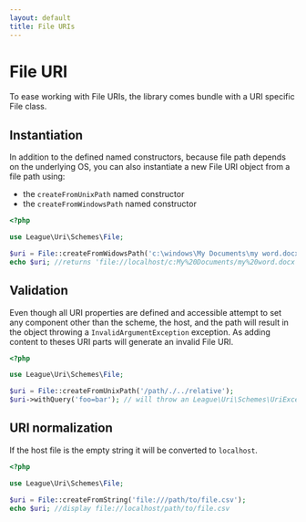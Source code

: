 ```yaml
---
layout: default
title: File URIs
---
```


# File URI

To ease working with File URIs, the library comes bundle with a URI specific File class.

## Instantiation

In addition to the defined named constructors, because file path depends on the underlying OS, you can also instantiate a new File URI object from a file path using:

- the `createFromUnixPath` named constructor
- the `createFromWindowsPath` named constructor

~~~php
<?php

use League\Uri\Schemes\File;

$uri = File::createFromWidowsPath('c:\windows\My Documents\my word.docx');
echo $uri; //returns 'file://localhost/c:My%20Documents/my%20word.docx'
~~~

## Validation

Even though all URI properties are defined and accessible attempt to set any component other than the scheme, the host, and the path will result in the object throwing a `InvalidArgumentException` exception. As adding content to theses URI parts will generate an invalid File URI.

~~~php
<?php

use League\Uri\Schemes\File;

$uri = File::createFromUnixPath('/path/./../relative');
$uri->withQuery('foo=bar'); // will throw an League\Uri\Schemes\UriException
~~~

## URI normalization

If the host file is the empty string it will be converted to `localhost`.

~~~php
<?php

use League\Uri\Schemes\File;

$uri = File::createFromString('file:///path/to/file.csv');
echo $uri; //display file://localhost/path/to/file.csv
~~~
